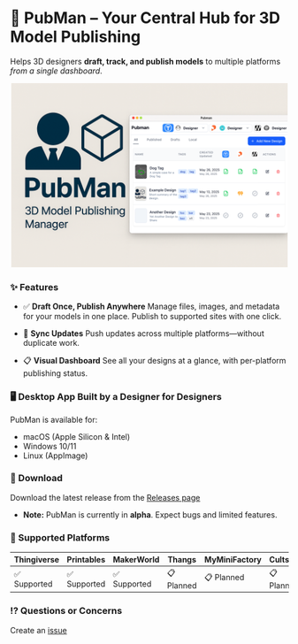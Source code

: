 # 👤 PubMan – Your Central Hub for 3D Model Publishing

Helps 3D designers **draft, track, and publish models** to multiple platforms _from a single dashboard_.

<p align="center">
<img src="./Pubman-splash.png" alt="PubMan 3D Model Publishing Manager" width="500">
</p>

### ✨ Features

- ✅ **Draft Once, Publish Anywhere**
  Manage files, images, and metadata for your models in one place. Publish to supported sites with one click.

- 🔄 **Sync Updates**
  Push updates across multiple platforms—without duplicate work.

- 📋 **Visual Dashboard**
  See all your designs at a glance, with per-platform publishing status.

### 🖥 Desktop App Built by a Designer for Designers

PubMan is available for:
- macOS (Apple Silicon & Intel)  
- Windows 10/11  
- Linux (AppImage)

### 🔗 Download

Download the latest release from the [Releases page](https://github.com/DrawnToDigital/pubman/releases)
- **Note:** PubMan is currently in **alpha**. Expect bugs and limited features.

### 📌 Supported Platforms

| Thingiverse   | Printables    | MakerWorld  | Thangs       | MyMiniFactory | Cults3D    |
|---------------|---------------|-------------|--------------|---------------|------------|
| ✅ Supported  | ✅ Supported | ✅ Supported | 📋 Planned  | 📋 Planned    | 📋 Planned |

### ⁉️ Questions or Concerns

Create an [issue](https://github.com/DrawnToDigital/pubman/issues)
